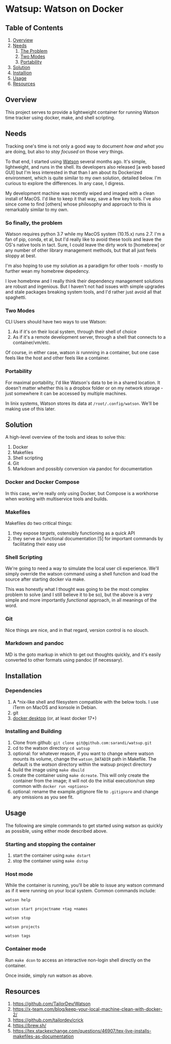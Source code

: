 # Watsup: Watson on Docker

## Table of Contents

1. [Overview](#overview)
1. [Needs](#needs)
    1. [The Problem](#the-problem)
    1. [Two Modes](#two-modes)
    1. [Portability](#portability)
1. [Solution](#solution)
1. [Installion](#installion)
1. [Usage](#usage)
1. [Resources](#resources)

## Overview

This project serves to provide a lightweight container for running Watson time tracker using docker, make, and shell scripting.

## Needs

Tracking one's time is not only a good way to document *how and what* you are doing, but also to *stay focused* on those very things.

To that end, I started using [Watson](https://github.com/TailorDev/Watson) several months ago. It's simple, lightweight, and runs in the shell. Its developers also released [a web based GUI]  but I'm less interested in that than I am about its Dockerized environment, which is quite similar to my own solution, detailed below. I'm curious to explore the differences. In any case, I digress.

My development machine was recently wiped and imaged with a clean install of MacOS. I'd like to keep it that way, save a few key tools. I've also since come to find [others] whose philosophy and approach to this is remarkably similar to my own.

### So finally, the problem

Watson requires python 3.7 while my MacOS system (10.15.x) runs 2.7. I'm a fan of pip, conda, et al, but I'd really like to avoid these tools and leave the OS's native tools in tact. Sure, I could leave the dirty work to [homebrew] or any number of other library management methods, but that all just feels sloppy at best.

I'm also hoping to use my solution as a paradigm for other tools - mostly to further wean my homebrew depedency.

I love homebrew and I really think their dependency management solutions are robust and ingenious. But I haven't not had issues with simple upgrades and stale packages breaking system tools, and I'd rather just avoid all that spaghetti.

### Two Modes

CLI Users should have two ways to use Watson:

1. As if it's on their local system, through their shell of choice
1. As if it's a remote development server, through a shell that connects to a container/vm/etc.

Of course, in either case, watson *is* runnning in a container, but one case feels like the host and other feels like a container.

### Portability

For maximal portability, I'd like Watson's data to be in a shared location. It doesn't matter whether this is a dropbox folder or on my network storage - just somewhere it can be accessed by multiple machines.

In linix systems, Watson stores its data at ```/root/.config/watson```. We'll be making use of this later.

## Solution

A high-level overview of the tools and ideas to solve this:

1. Docker
1. Makefiles
1. Shell scripting
1. Git
1. Markdown and possibly conversion via pandoc for documentation

### Docker and Docker Compose

In this case, we're really only using Docker, but Compose is a workhorse when working with multiservice tools and builds.

### Makefiles

Makefiles do two critical things:

1. they expose *targets*, ostensibly functioning as a quick API
1. they serve as functional documentation [5] for important commands by facilitating their easy use

### Shell Scripting

We're going to need a way to simulate the local user cli experience. We'll simply override the watson command using a shell function and load the source after starting docker via make.

This was honestly what I thought was going to be the most complex problem to solve (and I still believe it to be so), but the above is a very simple and more importantly *functional* approach, in all meanings of the word.

### Git

Nice things are nice, and in that regard, version control is no slouch.

### Markdown and pandoc

MD is the goto markup in which to get out thoughts quickly, and it's easily converted to other formats using pandoc (if necessary).

## Installation

### Dependencies

1. A *nix-like shell and filesystem compatible with the below tools. I use iTerm on MacOS and konsole in Debian.
1. git
1. [docker desktop](https://www.docker.com/products/docker-desktop) (or, at least docker 17+)

### Installing and Building

1. Clone from github:
``` git clone git@github.com:sarandi/watsup.git ```
1. cd to the watson directory ```cd watsup```
1. optional: for whatever reason, if you want to change where watson mounts its volume, change the ```watson_DATADIR``` path in Makefile. The default is the *watson* directory within the watsup project directory
1. build the image using ```make dbuild```
1. create the container using ```make dcreate```. This will only create the container from the image; it will not do the initial execution/run step common with ```docker run <options>```
1. optional: rename the example.gitignore file to ```.gitignore``` and change any omissions as you see fit.

## Usage

The following are simple commands to get started using watson as quickly as possible, using either mode described above.

### Starting and stopping the container

1. start the container using ```make dstart```
1. stop the container using ```make dstop```

### Host mode

While the container is running, you'll be able to issue any watson command as if it were running on your local system. Common commands include:

```shell
watson help

watson start projectname +tag +names

watson stop

watson projects

watson tags
```

### Container mode

Run ```make dcon``` to access an interactive non-login shell directly on the container.

Once inside, simply run watson as above.

## Resources

1. https://github.com/TailorDev/Watson
2. https://x-team.com/blog/keep-your-local-machine-clean-with-docker-2/
3. https://github.com/tailordev/crick
4. https://brew.sh/
5. https://tex.stackexchange.com/questions/46907/tex-live-installs-makefiles-as-documentation
